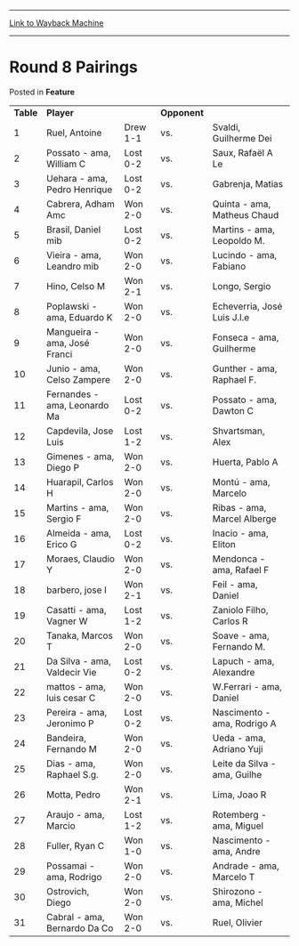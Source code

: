 
---
[Link to Wayback Machine](https://web.archive.org/web/20171029212223/https://magic.wizards.com/en/articles/archive/feature/round-8-pairings-2000-01-01)

[_metadata_:wayback_url]:- "https://magic.wizards.com/en/articles/archive/feature/round-8-pairings-2000-01-01"
[_metadata_:wayback_raw_url]:- "https://web.archive.org/web/20171029212223id_/https://magic.wizards.com/en/articles/archive/feature/round-8-pairings-2000-01-01"
[_metadata_:wayback_capture_timestamp]:- "2017-10-29 21:22:23+00:00"
[_metadata_:publish_date]:- "2000-01-01"
[_metadata_:description]:- "Table Player   Opponent   1 Ruel, Antoine Drew 1-1 vs. Svaldi, Guilherme Dei 2 Possato - ama, William C Lost 0-2 vs. Saux, Rafaël A Le 3 Uehara - ama, Pedro Henrique Lost 0-2 vs. Gabrenja, Matias"
[_metadata_:generator]:- "Drupal 7 (http://drupal.org)"
---


Round 8 Pairings
================



 Posted in **Feature**














|  |  |  |  |  |
| --- | --- | --- | --- | --- |
| **Table** | **Player** |  | **Opponent** |  |
| 1 | Ruel, Antoine | Drew 1-1 | vs. | Svaldi, Guilherme Dei |
| 2 | Possato - ama, William C | Lost 0-2 | vs. | Saux, Rafaël A Le |
| 3 | Uehara - ama, Pedro Henrique | Lost 0-2 | vs. | Gabrenja, Matias |
| 4 | Cabrera, Adham Amc | Won 2-0 | vs. | Quinta - ama, Matheus Chaud |
| 5 | Brasil, Daniel mib | Lost 0-2 | vs. | Martins - ama, Leopoldo M. |
| 6 | Vieira - ama, Leandro mib | Won 2-0 | vs. | Lucindo - ama, Fabiano |
| 7 | Hino, Celso M | Won 2-1 | vs. | Longo, Sergio |
| 8 | Poplawski - ama, Eduardo K | Won 2-0 | vs. | Echeverria, José Luis J.l.e |
| 9 | Mangueira - ama, José Franci | Won 2-0 | vs. | Fonseca - ama, Guilherme |
| 10 | Junio - ama, Celso Zampere | Won 2-0 | vs. | Gunther - ama, Raphael F. |
| 11 | Fernandes - ama, Leonardo Ma | Lost 0-2 | vs. | Possato - ama, Dawton C |
| 12 | Capdevila, Jose Luis | Lost 1-2 | vs. | Shvartsman, Alex |
| 13 | Gimenes - ama, Diego P | Won 2-0 | vs. | Huerta, Pablo A |
| 14 | Huarapil, Carlos H | Won 2-0 | vs. | Montú - ama, Marcelo |
| 15 | Martins - ama, Sergio F | Won 2-0 | vs. | Ribas - ama, Marcel Alberge |
| 16 | Almeida - ama, Erico G | Lost 0-2 | vs. | Inacio - ama, Eliton |
| 17 | Moraes, Claudio Y | Won 2-0 | vs. | Mendonca - ama, Rafael F |
| 18 | barbero, jose I | Won 2-1 | vs. | Feil - ama, Daniel |
| 19 | Casatti - ama, Vagner W | Lost 1-2 | vs. | Zaniolo Filho, Carlos R |
| 20 | Tanaka, Marcos T | Won 2-0 | vs. | Soave - ama, Fernando M. |
| 21 | Da Silva - ama, Valdecir Vie | Lost 0-2 | vs. | Lapuch - ama, Alexandre |
| 22 | mattos - ama, luis cesar C | Won 2-0 | vs. | W.Ferrari - ama, Daniel |
| 23 | Pereira - ama, Jeronimo P | Lost 0-2 | vs. | Nascimento - ama, Rodrigo A |
| 24 | Bandeira, Fernando M | Won 2-0 | vs. | Ueda - ama, Adriano Yuji |
| 25 | Dias - ama, Raphael S.g. | Won 2-0 | vs. | Leite da Silva - ama, Guilhe |
| 26 | Motta, Pedro | Won 2-1 | vs. | Lima, Joao R |
| 27 | Araujo - ama, Marcio | Lost 1-2 | vs. | Rotemberg - ama, Miguel |
| 28 | Fuller, Ryan C | Won 1-0 | vs. | Nascimento - ama, Andre |
| 29 | Possamai - ama, Rodrigo | Won 2-0 | vs. | Andrade - ama, Marcelo T |
| 30 | Ostrovich, Diego | Won 2-0 | vs. | Shirozono - ama, Michel |
| 31 | Cabral - ama, Bernardo Da Co | Won 2-0 | vs. | Ruel, Olivier |







